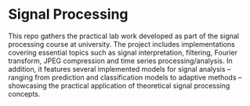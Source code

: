 # Signal Processing

This repo gathers the practical lab work developed as part of the signal processing course at university. The project includes implementations covering essential topics such as signal interpretation, filtering, Fourier transform, JPEG compression and time series processing/analysis. In addition, it features several implemented models for signal analysis – ranging from prediction and classification models to adaptive methods – showcasing the practical application of theoretical signal processing concepts.
